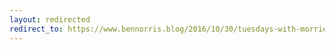 ```yaml
---
layout: redirected
redirect_to: https://www.bennorris.blog/2016/10/30/tuesdays-with-morrie.html
---
```

